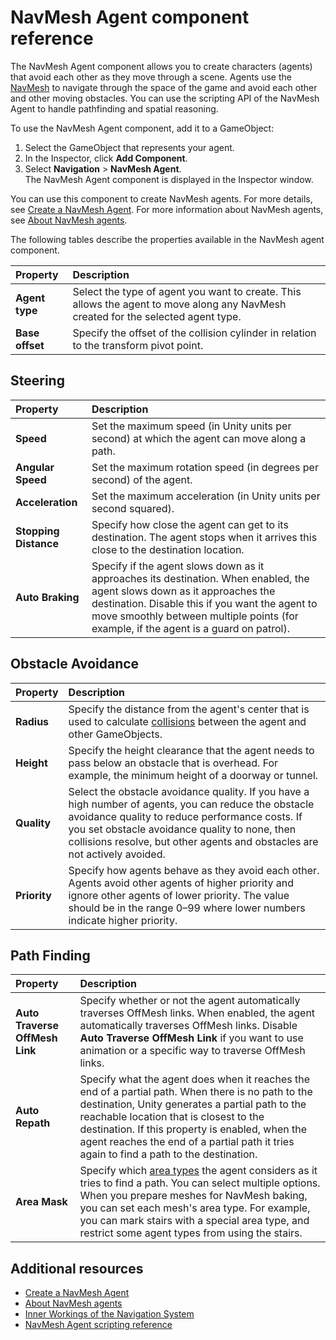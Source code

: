 # NavMesh Agent component reference

The NavMesh Agent component allows you to create characters (agents) that avoid each other as they move through a scene. Agents use the [NavMesh][1] to navigate through the space of the game and avoid each other and other moving obstacles. You can use the scripting API of the NavMesh Agent to handle pathfinding and spatial reasoning.

To use the NavMesh Agent component, add it to a GameObject:
1. Select the GameObject that represents your agent.
1. In the Inspector, click **Add Component**.
1. Select **Navigation** &gt; **NavMesh Agent**. 
   <br/>The NavMesh Agent component is displayed in the Inspector window.

You can use this component to create NavMesh agents. For more details, see [Create a NavMesh Agent](./CreateNavMeshAgent.md). For more information about NavMesh agents, see [About NavMesh agents](AboutAgents).

The following tables describe the properties available in the NavMesh agent component.

| Property        | Description             |
|:----------------|:------------------------|
| **Agent type**  | Select the type of agent you want to create. This allows the agent to move along any NavMesh created for the selected agent type. |
| **Base offset** | Specify the offset of the collision cylinder in relation to the transform pivot point. |

## Steering 
| Property              | Description             |
|:----------------------|:------------------------|
| **Speed**             | Set the maximum speed (in Unity units per second) at which the agent can move along a path. | 
| **Angular Speed**     | Set the maximum rotation speed (in degrees per second) of the agent. |
| **Acceleration**      | Set the maximum acceleration (in Unity units per second squared). | 
| **Stopping Distance** | Specify how close the agent can get to its destination. The agent stops when it arrives this close to the destination location. |
| **Auto Braking**      | Specify if the agent slows down as it approaches its destination. When enabled, the agent slows down as it approaches the destination. Disable this if you want the agent to move smoothly between multiple points (for example, if the agent is a guard on patrol). |

## Obstacle Avoidance 
| Property     | Description             |
|:-------------|:------------------------|
| **Radius**   | Specify the distance from the agent's center that is used to calculate [collisions][2] between the agent and other GameObjects. |
| **Height**   | Specify the height clearance that the agent needs to pass below an obstacle that is overhead. For example, the minimum height of a doorway or tunnel.|
| **Quality**  | Select the obstacle avoidance quality. If you have a high number of agents, you can reduce the obstacle avoidance quality to reduce performance costs. If you set obstacle avoidance quality to none, then collisions resolve, but other agents and obstacles are not actively avoided. |
| **Priority** | Specify how agents behave as they avoid each other. Agents avoid other agents of higher priority and ignore other agents of lower priority. The value should be in the range 0–99 where lower numbers indicate higher priority. |

## Path Finding 
| Property                       | Description             |
|:-------------------------------|:------------------------|
| **Auto Traverse OffMesh Link** | Specify whether or not the agent automatically traverses OffMesh links. When enabled, the agent automatically traverses OffMesh links. Disable **Auto Traverse OffMesh Link** if you want to use animation or a specific way to traverse OffMesh links. |
| **Auto Repath**                | Specify what the agent does when it reaches the end of a partial path. When there is no path to the destination, Unity generates a partial path to the reachable location that is closest to the destination. If this property is enabled, when the agent reaches the end of a partial path it tries again to find a path to the destination. |
| **Area Mask**                  | Specify which [area types](./AreasAndCosts.md) the agent considers as it tries to find a path. You can select multiple options. When you prepare meshes for NavMesh baking, you can set each mesh's area type. For example, you can mark stairs with a special area type, and restrict some agent types from using the stairs. |

## Additional resources
- [Create a NavMesh Agent](./CreateNavMeshAgent.md) 
- [About NavMesh agents](AboutAgents.md)
- [Inner Workings of the Navigation System](./NavInnerWorkings.md) 
- [NavMesh Agent scripting reference](https://docs.unity3d.com/ScriptReference/AI.NavMeshAgent.html) 

[1]: ./BuildingNavMesh.md "A mesh that Unity generates to approximate the walkable areas and obstacles in your environment for path finding and AI-controlled navigation."
[2]: https://docs.unity3d.com/Manual/CollidersOverview.html "A collision occurs when the physics engine detects that the colliders of two game objects make contact or overlap, and at least one has a Rigidbody component and is in motion."
